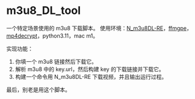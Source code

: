 # m3u8_DL_tool
一个特定场景使用的 m3u8 下载脚本。
使用环境：[N_m3u8DL-RE](https://github.com/nilaoda/N_m3u8DL-CLI)，[ffmgpe](https://ffmpeg.org/download.html)，[mp4decrypt](https://www.bento4.com/downloads/)，python3.11，mac m1。

实现功能：
1. 你填一个 m3u8 链接然后下载它。
2. 解析 m3u8 中的 key.url，然后构建 key 的下载链接并下载它。
3. 构建一个命令用 N_m3u8DL-RE 下载视频，并且输出运行过程。

最后，别老是用这个脚本。
